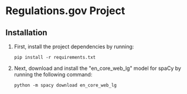 # Regulations.gov Project

## Installation

1. First, install the project dependencies by running:
    ```
    pip install -r requirements.txt
    ```

2. Next, download and install the "en_core_web_lg" model for spaCy by running the following command:
    ```
    python -m spacy download en_core_web_lg
    ```
